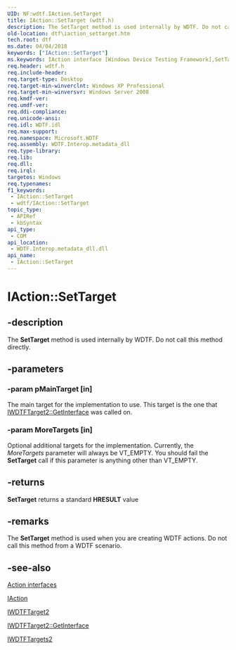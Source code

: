 ```yaml
---
UID: NF:wdtf.IAction.SetTarget
title: IAction::SetTarget (wdtf.h)
description: The SetTarget method is used internally by WDTF. Do not call this method directly.
old-location: dtf\iaction_settarget.htm
tech.root: dtf
ms.date: 04/04/2018
keywords: ["IAction::SetTarget"]
ms.keywords: IAction interface [Windows Device Testing Framework],SetTarget method, IAction.SetTarget, IAction::SetTarget, IAction_6b35121b-1750-475f-8c37-5edf9c0b8585.xml, Microsoft.WDTF.IAction.SetTarget, Microsoft::WDTF::IAction::SetTarget, SetTarget, SetTarget method [Windows Device Testing Framework], SetTarget method [Windows Device Testing Framework],IAction interface, dtf.iaction_settarget, wdtf/IAction::SetTarget
req.header: wdtf.h
req.include-header: 
req.target-type: Desktop
req.target-min-winverclnt: Windows XP Professional
req.target-min-winversvr: Windows Server 2008
req.kmdf-ver: 
req.umdf-ver: 
req.ddi-compliance: 
req.unicode-ansi: 
req.idl: WDTF.idl
req.max-support: 
req.namespace: Microsoft.WDTF
req.assembly: WDTF.Interop.metadata_dll
req.type-library: 
req.lib: 
req.dll: 
req.irql: 
targetos: Windows
req.typenames: 
f1_keywords:
 - IAction::SetTarget
 - wdtf/IAction::SetTarget
topic_type:
 - APIRef
 - kbSyntax
api_type:
 - COM
api_location:
 - WDTF.Interop.metadata_dll.dll
api_name:
 - IAction::SetTarget
---
```


# IAction::SetTarget


## -description

The <b>SetTarget</b> method is used internally by WDTF. Do not call this method directly.

## -parameters

### -param pMainTarget [in]


The main target for the implementation to use. This target is the one 
that <a href="/windows-hardware/drivers/ddi/wdtf/nf-wdtf-iwdtftarget2-getinterface">IWDTFTarget2::GetInterface</a> was called on.

### -param MoreTargets [in]


Optional additional targets for the implementation. Currently, the <i>MoreTargets</i> parameter will always be VT_EMPTY. You should fail the <b>SetTarget</b> call if this parameter is anything other than VT_EMPTY.

## -returns

<b>SetTarget</b> returns a standard <b>HRESULT</b> value

## -remarks

The <b>SetTarget</b> method is used when you are creating WDTF actions.  Do not call this method from a WDTF scenario.

## -see-also

<a href="/windows-hardware/drivers/ddi/index">Action interfaces</a>



<a href="/windows-hardware/drivers/ddi/wdtf/nn-wdtf-iaction">IAction</a>



<a href="/windows-hardware/drivers/ddi/wdtf/nn-wdtf-iwdtftarget2">IWDTFTarget2</a>



<a href="/windows-hardware/drivers/ddi/wdtf/nf-wdtf-iwdtftarget2-getinterface">IWDTFTarget2::GetInterface</a>



<a href="/windows-hardware/drivers/ddi/wdtf/nn-wdtf-iwdtftargets2">IWDTFTargets2</a>

